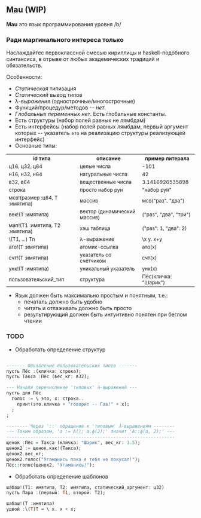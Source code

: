 ## Mau (WIP)

**Mau** это язык программирования уровня /b/

### Ради маргинального интереса только

Наслаждайтес первоклассной смесью кириллицы и haskell-подобного синтаксиса, в отрыве от любых академических традиций и обязательств.

Особенности:

- *Статическая* типизация
- *Статический* вывод типов
- λ-*выражения* (однострочные/многострочные)
- Функций/процедур/методов -- *нет*.
- *Глобальных переменных нет*. Есть глобальные константы.
- Есть структуры (набор полей равных не лямбдам)
- Есть интерфейсы (набор полей равных лямбдам, первый аргумент которых -- указатель `это` на реализацию структуры реализующей интерфейс)
- Основные типы:

<table style='font-size:95%'>

<tr scope="col">
 <th>id типа</th>
 <th>описание</th>
 <th>пример литерала</th>
</tr>

<tr>
 <td>ц16, ц32, ц64</td>
 <td>целые числа</td>
 <td>-101</td>
</tr>

<tr>
 <td>н16, н32, н64</td>
 <td>натуральные числа</td>
 <td>42</td>
</tr>

<tr>
 <td>в32, в64</td>
 <td>вещественные числа</td>
 <td>3.1416926535898</td>
</tr>

<tr>
 <td>строка</td>
 <td>просто набор рун</td>
 <td>"набо́р ру́н"</td>
</tr>

<tr>
 <td>мсв!(размер :ц64, Т :имятипа)</td>
 <td>массив</td>
 <td>мсв("раз", "два")</td>
</tr>

<tr>
 <td>век!(Т :имятипа)</td>
 <td>вектор (динамический массив)</td>
 <td>("раз", "два", "три")</td>
</tr>

<tr>
 <td>мап!(Т1 :имятипа, Т2 :имятипа)</td>
 <td>хэш таблица</td>
 <td>("раз": 1, "два": 2)</td>
</tr>

<tr>
 <td>\(Т1, ...) Тn</td>
 <td>λ-выражение</td>
 <td>\x у. x+у</td>
</tr>

<tr>
 <td>ато!(Т :имятипа)</td>
 <td>атомик-ссылка</td>
 <td>ато(x)</td>
</tr>

<tr>
 <td>счт!(Т :имятипа)</td>
 <td>указатель со счётчиком</td>
 <td>счт(x)</td>
</tr>

<tr>
 <td>унк!(Т :имятипа)</td>
 <td>уникальный указатель</td>
 <td>унк(x)</td>
</tr>

<tr>
 <td>пользовательский_тип</td>
 <td>структура</td>
 <td>Пёс(кличка: "Шарик")</td>
</tr>

</table>

- Язык должен быть максимально простым и понятным, т.е.:
  - печаталь должно быть удобно
  - читать и отлаживать должно быть просто
  - результирующий должен быть интуитивно понятен при беглом чтении

### TODO

- Обработать определение структур
~~~haskell

------- Объявление пользовательских типов -------
пусть Пёс :(кличка: строка);
пусть Такса :Пёс (вес_кг: в32);

--- Начали перечисление 'типовых' λ-выражений ---
пусть для Пёс
  голос := \ это, х: строка..
    принт(это.кличка + "говорит -- Гав!" + х);
  ;
;

-------- Через '::' обращение к 'типовым' λ-выражениям --------
--- Таким образом, 'а := А(); а.ф(2);' значит 'А::ф(а, 2);' ---
---------------------------------------------------------------
щенок :Пёс = Такса (кличка: "Шарик", вес_кг: 1.5);
щенок2 := щенок.как!(Такса);
щенок2.вес_кг;
щенок2.голос("Угаманись пака я тебя не покусал!");
Пёс::голос(щенок2, "Угаманись!");
~~~

- Обработать определение шаблонов

~~~haskell
шабаш!(Т1: имятипа, Т2: имятипа, статический_аргумент: ц32)
пусть Пара :(первый: T1, второй: Т2);

шабаш!(Т :имятипа)
удвой :\(T)T = \ х. х + х;
~~~

